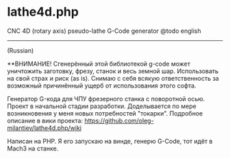 # lathe4d.php

CNC 4D (rotary axis) pseudo-lathe G-Code generator
@todo english

----
(Russian)

**ВНИМАНИЕ!
Сгенерённый этой библиотекой g-code может уничтожить заготовку, фрезу, станок и весь земной шар. Использовать на свой страх и риск (as is). Снимаю с себя всякую ответственность за возможный причинённый ущерб от использования этого софта.

Генератор G-кода для ЧПУ фрезерного станка с поворотной осью. 
Проект в начальной стадии разработки. Доделывается по мере возникновения у меня новых потребностей "токарки".
Подробное описание в вики проекта: https://github.com/oleg-milantiev/lathe4d.php/wiki

Написан на PHP. Я его запускаю на винде, генерю G-Code, тот идёт в Mach3 на станке.

